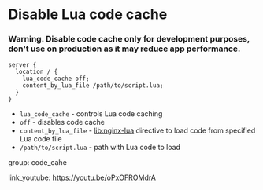 # Disable Lua code cache

### **Warning.** Disable code cache only for development purposes, don't use on production as it may reduce app performance.

```nginx
server {
  location / {
    lua_code_cache off;
    content_by_lua_file /path/to/script.lua;
  }
}
```

- `lua_code_cache` - controls Lua code caching
- `off` - disables code cache
- `content_by_lua_file` - [lib:nginx-lua](/nginx-lua/how-to-install-nginx-lua-module-in-ubuntu-ubuntuversion) directive to load code from specified Lua code file
- `/path/to/script.lua` - path with Lua code to load

group: code_cahe


link_youtube: https://youtu.be/oPxOFROMdrA
